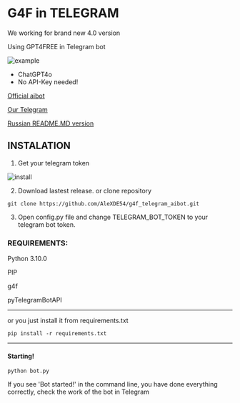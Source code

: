 # G4F in TELEGRAM
We working for brand new 4.0 version

Using GPT4FREE in Telegram bot

![example](https://github.com/user-attachments/assets/e3560538-28df-4493-a985-5971ffb556ee)

* ChatGPT4o
* No API-Key needed!

<a href="https://t.me/moonlight_aibot">Official aibot</a>

<a href="https://t.me/mnlightAI">Our Telegram</a>

<a href="https://github.com/AleXDE54/g4f_telegram_aibot/blob/main/README_RU.MD">Russian README.MD version</a>

## INSTALATION
1. Get your telegram token

![install](https://raw.githubusercontent.com/AleXDE54/g4h_telegram_aibot/refs/heads/main/examples/instalation.gif)

2. Download lastest release. or clone repository

`
git clone https://github.com/AleXDE54/g4f_telegram_aibot.git
`

3. Open config.py file and change TELEGRAM_BOT_TOKEN to your telegram bot token.

### REQUIREMENTS:

Python 3.10.0

PIP

g4f

pyTelegramBotAPI

---------

or you just install it from requirements.txt

`
pip install -r requirements.txt
`

---------
#### Starting!

`
python bot.py
`

If you see 'Bot started!' in the command line, you have done everything correctly, check the work of the bot in Telegram
